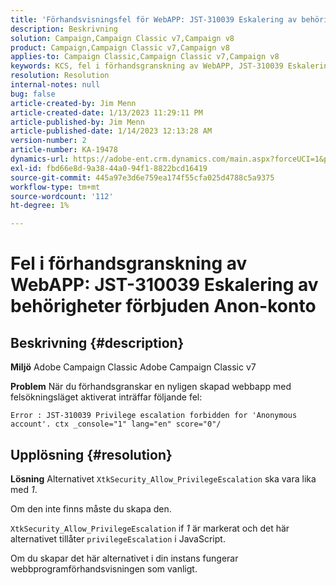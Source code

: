 ```yaml
---
title: 'Förhandsvisningsfel för WebAPP: JST-310039 Eskalering av behörigheter tillåts inte för Anon-konto'
description: Beskrivning
solution: Campaign,Campaign Classic v7,Campaign v8
product: Campaign,Campaign Classic v7,Campaign v8
applies-to: Campaign Classic,Campaign Classic v7,Campaign v8
keywords: KCS, fel i förhandsgranskning av WebAPP, JST-310039 Eskalering av behörigheter tillåts inte för 'Anonymous account'. ctx_console="1" lang=", ACC, Adobe Campaign Classic, Adobe Campaign Classic v7
resolution: Resolution
internal-notes: null
bug: false
article-created-by: Jim Menn
article-created-date: 1/13/2023 11:29:11 PM
article-published-by: Jim Menn
article-published-date: 1/14/2023 12:13:28 AM
version-number: 2
article-number: KA-19478
dynamics-url: https://adobe-ent.crm.dynamics.com/main.aspx?forceUCI=1&pagetype=entityrecord&etn=knowledgearticle&id=31556c12-9a93-ed11-aad1-6045bd0065f9
exl-id: fbd66e8d-9a38-44a0-94f1-8822bcd16419
source-git-commit: 445a97e3d6e759ea174f55cfa025d4788c5a9375
workflow-type: tm+mt
source-wordcount: '112'
ht-degree: 1%

---
```


# Fel i förhandsgranskning av WebAPP: JST-310039 Eskalering av behörigheter förbjuden Anon-konto

## Beskrivning {#description}


<b>Miljö</b>
Adobe Campaign Classic Adobe Campaign Classic v7

<b>Problem</b>
När du förhandsgranskar en nyligen skapad webbapp med felsökningsläget aktiverat inträffar följande fel:


```
Error : JST-310039 Privilege escalation forbidden for 'Anonymous account'. ctx _console="1" lang="en" score="0"/
```



## Upplösning {#resolution}


<b>Lösning</b>
Alternativet `XtkSecurity_Allow_PrivilegeEscalation` ska vara lika med *1*.

Om den inte finns måste du skapa den.

`XtkSecurity_Allow_PrivilegeEscalation` if *1* är markerat och det här alternativet tillåter `privilegeEscalation` i JavaScript.

Om du skapar det här alternativet i din instans fungerar webbprogramförhandsvisningen som vanligt.
